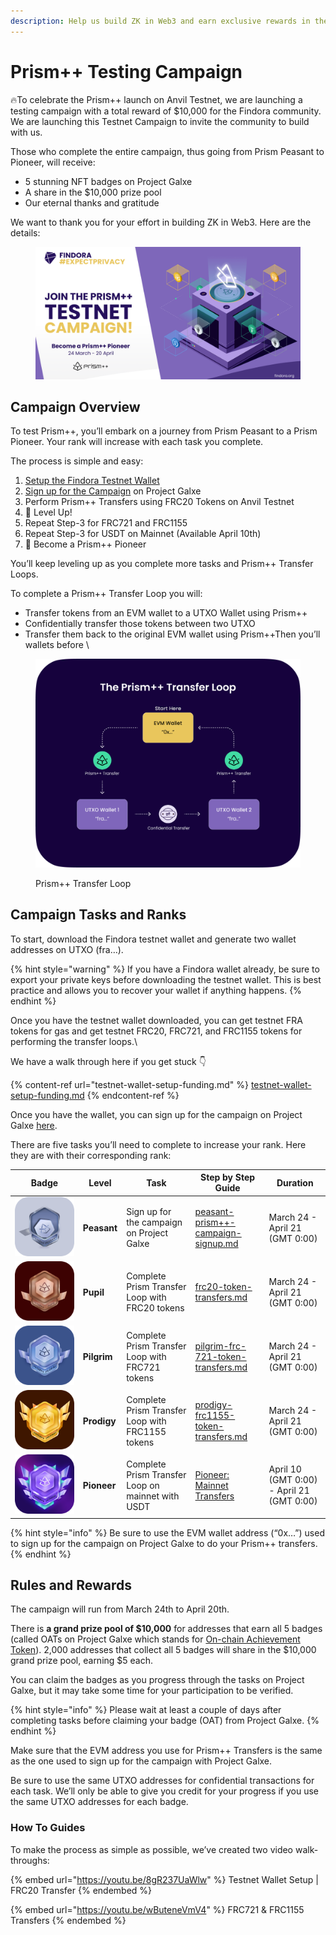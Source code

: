 ```yaml
---
description: Help us build ZK in Web3 and earn exclusive rewards in the process.
---
```


# Prism++ Testing Campaign

🔥To celebrate the Prism++ launch on Anvil Testnet, we are launching a testing campaign with a total reward of $10,000 for the Findora community. We are launching this Testnet Campaign to invite the community to build with us.&#x20;

Those who complete the entire campaign, thus going from Prism Peasant to Pioneer, will receive:&#x20;

* 5 stunning NFT badges on Project Galxe
* A share in the $10,000 prize pool
* Our eternal thanks and gratitude

We want to thank you for your effort in building ZK in Web3. Here are the details:

<figure><img src="../../../../.gitbook/assets/Prism++ Testnet Campaign (2) (1).png" alt=""><figcaption></figcaption></figure>

## Campaign Overview&#x20;

To test Prism++, you’ll embark on a journey from Prism Peasant to a Prism Pioneer. Your rank will increase with each task you complete.&#x20;

The process is simple and easy:&#x20;

1. [Setup the Findora Testnet Wallet](testnet-wallet-setup-funding.md)
2. [Sign up for the Campaign](peasant-prism++-campaign-signup.md) on Project Galxe&#x20;
3. Perform Prism++ Transfers using FRC20 Tokens on Anvil Testnet
4. 🏅 Level Up!
5. Repeat Step-3 for FRC721 and FRC1155
6. Repeat Step-3 for USDT on Mainnet (Available April 10th)
7. 🏅 Become a Prism++ Pioneer

You’ll keep leveling up as you complete more tasks and Prism++ Transfer Loops.&#x20;

To complete a Prism++ Transfer Loop you will:

* Transfer tokens from an EVM wallet to a UTXO Wallet using Prism++
* Confidentially transfer those tokens between two UTXO&#x20;
* Transfer them back to the original EVM wallet using Prism++Then you’ll wallets before \


<figure><img src="../../../../.gitbook/assets/prism++ loop.png" alt=""><figcaption><p>Prism++ Transfer Loop</p></figcaption></figure>

## Campaign Tasks and Ranks

To start, download the Findora testnet wallet and generate two wallet addresses on UTXO (fra…).

{% hint style="warning" %}
If you have a Findora wallet already, be sure to export your private keys before downloading the testnet wallet. This is best practice and allows you to recover your wallet if anything happens.
{% endhint %}

Once you have the testnet wallet downloaded, you can get testnet FRA tokens for gas and get testnet FRC20, FRC721, and FRC1155 tokens for performing the transfer loops.\


We have a walk through here if you get stuck 👇&#x20;

{% content-ref url="testnet-wallet-setup-funding.md" %}
[testnet-wallet-setup-funding.md](testnet-wallet-setup-funding.md)
{% endcontent-ref %}

Once you have the wallet, you can sign up for the campaign on Project Galxe [here](https://galxe.com/Findora/campaign/GCi1YUKd12).

There are five tasks you’ll need to complete to increase your rank. Here they are with their corresponding rank:

| Badge                                                      | Level       | Task                                              | Step by Step Guide                                                                 | Duration                                  |
| ---------------------------------------------------------- | ----------- | ------------------------------------------------- | ---------------------------------------------------------------------------------- | ----------------------------------------- |
| ****![](<../../../../.gitbook/assets/Level 1.png>)****     | **Peasant** | Sign up for the campaign on Project Galxe         | [peasant-prism++-campaign-signup.md](peasant-prism++-campaign-signup.md "mention") | March 24 - April 21 (GMT 0:00)            |
| ****![](<../../../../.gitbook/assets/Level 2.png>)****     | **Pupil**   | Complete Prism Transfer Loop with FRC20 tokens    | [frc20-token-transfers.md](frc20-token-transfers.md "mention")                     | March 24 - April 21 (GMT 0:00)            |
| ****![](<../../../../.gitbook/assets/Level 3 (1).png>)**** | **Pilgrim** | Complete Prism Transfer Loop with FRC721 tokens   | [pilgrim-frc-721-token-transfers.md](pilgrim-frc-721-token-transfers.md "mention") | March 24 - April 21 (GMT 0:00)            |
| ****![](<../../../../.gitbook/assets/Level 4.png>)****     | **Prodigy** | Complete Prism Transfer Loop with FRC1155 tokens  | [prodigy-frc1155-token-transfers.md](prodigy-frc1155-token-transfers.md "mention") | March 24 - April 21 (GMT 0:00)            |
| ****![](<../../../../.gitbook/assets/Level 5.png>)****     | **Pioneer** | Complete Prism Transfer Loop on mainnet with USDT | [Pioneer: Mainnet Transfers](pioneer-mainnet-transfers.md)                         | April 10 (GMT 0:00) - April 21 (GMT 0:00) |

{% hint style="info" %}
Be sure to use the EVM wallet address (“0x…”) used to sign up for the campaign on Project Galxe to do your Prism++ transfers.
{% endhint %}

## Rules and Rewards

The campaign will run from March 24th to April 20th.&#x20;

There is **a grand prize pool of $10,000** for addresses that earn all 5 badges (called OATs on Project Galxe which stands for [On-chain Achievement Token](https://medium.com/galxe-news/introducing-galaxy-oat-on-chain-achievement-token-7e89779242b4)). 2,000 addresses that collect all 5 badges will share in the $10,000 grand prize pool, earning $5 each.

You can claim the badges as you progress through the tasks on Project Galxe, but it may take some time for your participation to be verified.&#x20;

{% hint style="info" %}
Please wait at least a couple of days after completing tasks before claiming your badge (OAT) from Project Galxe.
{% endhint %}

Make sure that the EVM address you use for Prism++ Transfers is the same as the one used to sign up for the campaign with Project Galxe.

Be sure to use the same UTXO addresses for confidential transactions for each task. We’ll only be able to give you credit for your progress if you use the same UTXO addresses for each badge.

### How To Guides

To make the process as simple as possible, we’ve created two video walk-throughs:

{% embed url="https://youtu.be/8gR237UaWlw" %}
Testnet Wallet Setup | FRC20 Transfer
{% endembed %}

{% embed url="https://youtu.be/wButeneVmV4" %}
FRC721 & FRC1155 Transfers
{% endembed %}

